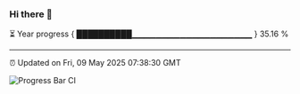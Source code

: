 ### Hi there 👋

⏳ Year progress { ██████████▁▁▁▁▁▁▁▁▁▁▁▁▁▁▁▁▁▁▁▁ } 35.16 %

---

⏰ Updated on Fri, 09 May 2025 07:38:30 GMT

![Progress Bar CI](https://github.com/IshwaranRudhara/GIT-ACTION/workflows/Progress%20Bar%20CI/badge.svg)
